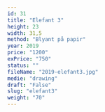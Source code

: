 ```yaml
---
id: 31
title: "Elefant 3"
height: 23
width: 31,5
method: "Blyant på papir"
year: 2019
price: "1200"
exPrice: "750"
status: ""
fileName: "2019-elefant3.jpg"
medie: "drawing"
draft: "False"
slug: "elefant3"
weight: "70"
---
```

